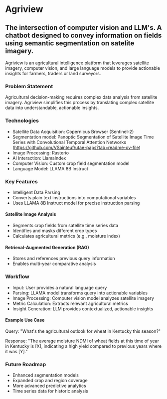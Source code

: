# Agriview

## The intersection of computer vision and LLM's. A chatbot designed to convey information on fields using semantic segmentation on satelite imagery. 

Agriview is an agricultural intelligence platform that leverages satellite imagery, computer vision, and large language models to provide actionable insights for farmers, traders or land surveyors.

### Problem Statement

Agricultural decision-making requires complex data analysis from satellite imagery. Agriview simplifies this process by translating complex satellite data into understandable, actionable insights.


### Technologies

 - Satellite Data Acquisition: Copernicus Browser (Sentinel-2)
 - Segmentation model: Panoptic Segmentation of Satellite Image Time Series with Convolutional Temporal Attention Networks (https://github.com/VSainteuf/utae-paps?tab=readme-ov-file)
 - Image Processing: Rasterio
 - AI Interaction: LlamaIndex
 - Computer Vision: Custom crop field segmentation model
 - Language Model: LLAMA 8B Instruct

### Key Features
- Intelligent Data Parsing
- Converts plain text instructions into computational variables
- Uses LLAMA 8B Instruct model for precise instruction parsing

#### Satellite Image Analysis

- Segments crop fields from satellite time series data
- Identifies and masks different crop types
- Calculates agricultural metrics (e.g., moisture index)

#### Retrieval-Augmented Generation (RAG)

- Stores and references previous query information
- Enables multi-year comparative analysis

### Workflow

- Input: User provides a natural language query
- Parsing: LLAMA model transforms query into actionable variables
- Image Processing: Computer vision model analyzes satellite imagery
- Metric Calculation: Extracts relevant agricultural metrics
- Insight Generation: LLM provides contextualized, actionable insights

#### Example Use Case
Query: "What's the agricultural outlook for wheat in Kentucky this season?"

Response: "The average moisture NDMI of wheat fields at this time of year in Kentucky is [X], indicating a high yield compared to previous years where it was [Y]."


### Future Roadmap

 - Enhanced segmentation models
 - Expanded crop and region coverage
 - More advanced predictive analytics
 - Time series data for historic analysis 

